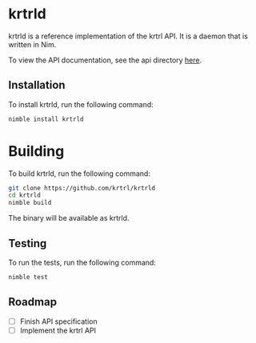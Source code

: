 # krtrld
krtrld is a reference implementation of the krtrl API. It is a daemon that is written in Nim.

To view the API documentation, see the api directory [here](api/).

## Installation
To install krtrld, run the following command:

```bash
nimble install krtrld
```

# Building
To build krtrld, run the following command:

```bash
git clone https://github.com/krtrl/krtrld
cd krtrld
nimble build
```

The binary will be available as krtrld.

## Testing
To run the tests, run the following command:

```bash
nimble test
```

## Roadmap
- [ ] Finish API specification
- [ ] Implement the krtrl API
